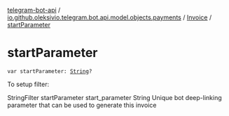 [telegram-bot-api](../../index.md) / [io.github.oleksivio.telegram.bot.api.model.objects.payments](../index.md) / [Invoice](index.md) / [startParameter](./start-parameter.md)

# startParameter

`var startParameter: `[`String`](https://kotlinlang.org/api/latest/jvm/stdlib/kotlin/-string/index.html)`?`

To setup filter:

StringFilter startParameter start_parameter String Unique bot deep-linking parameter that can be used to
generate this invoice

